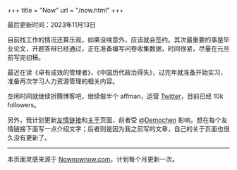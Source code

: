 +++
title = "Now"
url = "/now.html"
+++

最后更新时间：2023年11月13日

目前找工作的情况还算乐观，如果没啥意外，应该就会签约。其次最重要的事是毕业论文，开题答辩已经通过，正在准备编写问卷收集数据，时间很紧，尽量在元旦前写完初稿。

最近在读《卓有成效的管理者》、《中国历代政治得失》，过完年就准备开始实习，准备再次学习人力资源管理的相关内容。

空闲时间就继续折腾博客吧，继续做半个 affman，运营 [Twitter](https://twitter.com/huhexian)，目前已经 10k followers。

另外，我计划更新[友情链接](https://yinji.org/friends.html)和[关于](https://yinji.org/about.html)页面，前者受 @[Demochen](https://demochen.com) 影响，想在每个友情链接下面写一点介绍文字；后者则是因为我之前写的文章，自己的关于页面也很久没有更新了。

---

本页面灵感来源于 [Nownownow.com](https://nownownow.com/about)，计划每个月更新一次。